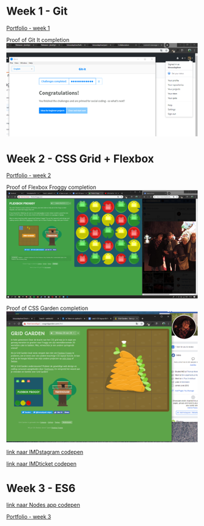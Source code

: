 # Week 1 - Git 
[Portfolio - week 1](https://github.com/kinoodaphne/portfolio-webtech3/tree/master/lab1)

Proof of Git It completion
![alt text](https://github.com/kinoodaphne/portfolio-webtech3/blob/master/lab1/git-it-daphnekinoo.png)

# Week 2 - CSS Grid + Flexbox
[Portfolio - week 2](https://github.com/kinoodaphne/portfolio-webtech3/tree/master/lab2)

Proof of Flexbox Froggy completion
![alt text](https://github.com/kinoodaphne/portfolio-webtech3/blob/master/lab2/finishedFlexboxFroggy_DaphneKinoo.png)

Proof of CSS Garden completion
![alt text](https://github.com/kinoodaphne/portfolio-webtech3/blob/master/lab2/finishedCSSgarden_DaphneKinoo.png)

[link naar IMDstagram codepen](https://codepen.io/daphnekinoo/pen/WmGGNq)

[link naar IMDticket codepen](https://codepen.io/daphnekinoo/pen/jJrQmd)

# Week 3 - ES6
[link naar Nodes app codepen](https://codepen.io/daphnekinoo/pen/XGReVN)

[Portfolio - week 3](https://github.com/kinoodaphne/portfolio-webtech3/tree/master/lab3)
